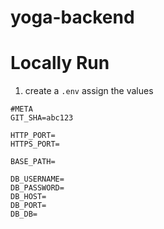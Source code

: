 # yoga-backend

# Locally Run
1. create a `.env` assign the values
```
#META
GIT_SHA=abc123

HTTP_PORT=
HTTPS_PORT=

BASE_PATH=

DB_USERNAME=
DB_PASSWORD=
DB_HOST=
DB_PORT=
DB_DB=
```